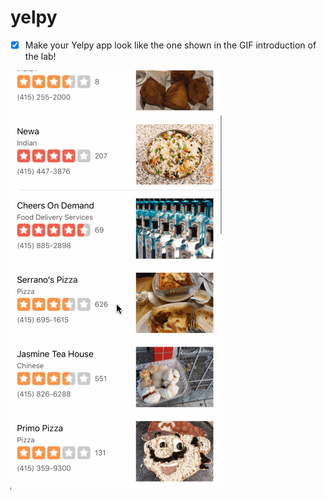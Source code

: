 # yelpy
- [x] Make your Yelpy app look like the one shown in the GIF introduction of the lab!

![yelpy](yelpy.gif)

